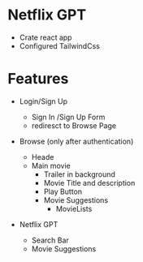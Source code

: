 # Netflix GPT
- Crate react app
- Configured TailwindCss


# Features
- Login/Sign Up
  - Sign In /Sign Up Form 
  - rediresct to Browse Page 
  
- Browse (only after authentication)
  - Heade
  - Main movie
    - Trailer in background
    - Movie Title and description 
    - Play Button 
    - Movie Suggestions 
      - MovieLists 
      
- Netflix GPT 
  - Search Bar
  - Movie Suggestions
